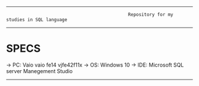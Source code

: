 -------------------------------------------------------------------------------------------------------------------------------------------------------------------------

                                                  Repository for my studies in SQL language
                                                
-------------------------------------------------------------------------------------------------------------------------------------------------------------------------

# SPECS

-> PC: Vaio vaio fe14 vjfe42f11x
-> OS: Windows 10
-> IDE: Microsoft SQL server Manegement Studio

-------------------------------------------------------------------------------------------------------------------------------------------------------------------------
